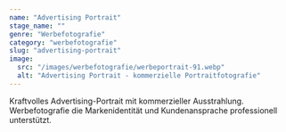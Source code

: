 ```yaml
---
name: "Advertising Portrait"
stage_name: ""
genre: "Werbefotografie"
category: "werbefotografie"
slug: "advertising-portrait"
image:
  src: "/images/werbefotografie/werbeportrait-91.webp"
  alt: "Advertising Portrait - kommerzielle Portraitfotografie"
---
```


Kraftvolles Advertising-Portrait mit kommerzieller Ausstrahlung. Werbefotografie die Markenidentität und Kundenansprache professionell unterstützt.